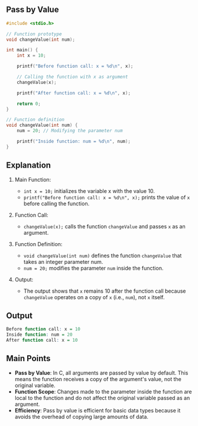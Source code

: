 ## Pass by Value

```c
#include <stdio.h>

// Function prototype
void changeValue(int num);

int main() {
    int x = 10;

    printf("Before function call: x = %d\n", x);

    // Calling the function with x as argument
    changeValue(x);

    printf("After function call: x = %d\n", x);

    return 0;
}

// Function definition
void changeValue(int num) {
    num = 20; // Modifying the parameter num

    printf("Inside function: num = %d\n", num);
}
```

## Explanation

1. Main Function:

    - `int x = 10;` initializes the variable x with the value 10.
    - `printf("Before function call: x = %d\n", x);` prints the value of `x` before calling the function.
    
2. Function Call:

    - `changeValue(x);` calls the function `changeValue` and passes `x` as an argument.

3. Function Definition:

    - `void changeValue(int num)` defines the function `changeValue` that takes an integer parameter num.
    - `num = 20;` modifies the parameter `num` inside the function.

4. Output:

    - The output shows that `x` remains 10 after the function call because `changeValue` operates on a copy of `x` (i.e., `num`), not `x` itself.

## Output
```r
Before function call: x = 10
Inside function: num = 20
After function call: x = 10
```

## Main Points

- **Pass by Value**: In C, all arguments are passed by value by default. This means the function receives a copy of the argument's value, not the original variable.
- **Function Scope**: Changes made to the parameter inside the function are local to the function and do not affect the original variable passed as an argument.
- **Efficiency**: Pass by value is efficient for basic data types because it avoids the overhead of copying large amounts of data.